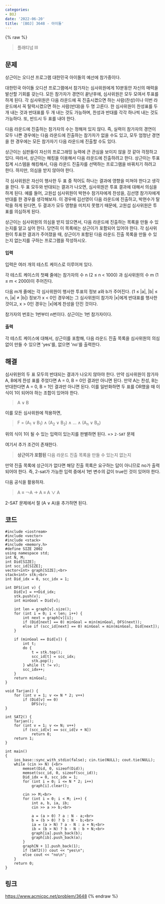 ```yaml
---
categories:
- BOJ
date: '2022-06-20'
title: '[BOJ] 3648 - 아이돌'
---
```


{% raw %}
> 플래티넘 III<br>

## 문제
상근이는 오디션 프로그램 대한민국 아이돌의 예선에 참가중이다.

대한민국 아이돌 오디션 프로그램에서 참가자는 심사위원에게 10분동안 자신의 매력을 발산할 기회를 갖는다. 모든 참가자가 경연이 끝난후에, 심사위원은 모두 모여서 투표를 하게 된다. 각 심사위원은 다음 라운드에 꼭 진출시켰으면 하는 사람(찬성)이나 이번 라운드에서 꼭 탈락시켰으면 하는 사람(반대)을 두 명 고른다. 한 심사위원이 찬성표를 두 개 내는 것과 반대표를 두 개 내는 것도 가능하며, 찬성과 반대를 각각 하나씩 내는 것도 가능하다. 또, 반드시 두 표를 내야 한다.

다음 라운드에 진출하는 참가자의 수는 정해져 있지 않다. 즉, 실력이 참가자의 경연이 모두 나쁜 경우에는 다음 라운드에 진출하는 참가자가 없을 수도 있고, 모두 엄청난 경연을 한 경우에는 모든 참가자기 다음 라운드에 진출할 수도 있다.

상근이는 심판들이 자신의 프로그래밍 능력에 큰 관심을 보이지 않을 것 같아 걱정하고 있다. 따라서, 상근이는 해킹을 이용해서 다음 라운드에 진출하려고 한다. 상근이는 투표 집계 시스템을 해킹해서, 다음 라운드 진출자를 선택하는 프로그램을 바꿔치기 하려고 한다. 하지만, 의심을 받지 않아야 한다.

각 심사위원은 자신이 행사한 두 표 중 적어도 하나는 결과에 영향을 미쳐야 한다고 생각을 한다. 두 표 모두와 반대되는 결과가 나오면, 심사위원은 투표 결과에 대해서 의심을 하게 된다. 예를 들어, 고원섭 심사위원이 박현수 참가자에게 찬성을, 김선영 참가자에게 반대를 한 경우를 생각해보자. 이 경우에 김선영이 다음 라운드에 진출하고, 박현수가 탈락을 하게 된다면, 두 결과가 모두 영향을 미치지 못했기 때문에, 고원섭 심사위원은 투표를 의심하게 된다.

상근이는 심사위원의 의심을 받지 않으면서, 다음 라운드에 진출하는 목록을 만들 수 있는지를 알고 싶어 한다. 당연히 이 목록에는 상근이가 포함되어 있어야 한다. 각 심사위원이 투표한 결과가 주어졌을 때, 상근이가 포함된 다음 라운드 진출 목록을 만들 수 있는지 없는지를 구하는 프로그램을 작성하시오.

#### 입력
입력은 여러 개의 테스트 케이스로 이루어져 있다.

각 테스트 케이스의 첫째 줄에는 참가자의 수 n (2 ≤ n < 1000) 과 심사위원의 수 m (1 ≤ m < 2000)이 주어진다.

다음 m개 줄에는 각 심사위원이 행사한 투표의 정보 a와 b가 주어진다. (1 ≤ |a|, |b| ≤ n, |a| ≠ |b|) 정보가 x < 0인 경우에는 그 심사위원이 참가자 |x|에게 반대표를 행사한 것이고, x > 0인 경우는 |x|에게 찬성을 던진 것이다.<br>

참가자의 번호는 1번부터 n번이다. 상근이는 1번 참가자이다.

#### 출력
각 테스트 케이스에 대해서, 상근이를 포함해, 다음 라운드 진출 목록을 심사위원의 의심 없이 만들 수 있으면 'yes'를, 없으면 'no'를 출력한다.

## 해결
심사위원의 두 표 모두의 반대되는 결과가 나오지 않아야 한다. 만약 심사위원이 참가자 A, B에게 찬성 표를 주었다면 A = 0, B = 0인 결과만 아니면 된다. 만약 A는 찬성, B는 반대한다면 A = 0, B = 1인 결과만 아니면 된다. 이를 일반화하면 두 표를 OR했을 때 이 식이 1이 되어야 하는 조합이 있어야 한다.
> A ∨ B<br>

이를 모든 심사위원에 적용하면,
> F = (A<sub>1</sub> ∨ B<sub>1</sub>) ∧ (A<sub>2</sub> ∨ B<sub>2</sub>) ∧ ... ∧ (A<sub>n</sub> ∨ B<sub>n</sub>)<br>

위의 식이 1이 될 수 있는 입력이 있는지를 판별하면 된다. => `2-SAT` 문제<br>

여기서 추가 조건이 존재한다.
> **상근이가 포함된** 다음 라운드 진출 목록을 만들 수 있는지 없는지<br>

만약 진출 목록에 상근이가 없다면 해당 진출 목록은 요구하는 답이 아니므로 no가 출력되어야 한다. 즉, 2-sat가 가능한 입력 중에서 1번 변수의 값이 true인 것이 있어야 한다.

다음 공식을 활용하자.
> A ≡ ￢A → A ≡ A ∨ A<br>

2-SAT 문제에서 절 (A ∨ A)을 추가하면 된다.

## 코드
```
#include <iostream>
#include <vector>
#include <stack>
#include <memory.h>
#define SIZE 2002
using namespace std;
int N, M;
int Did[SIZE];
int scc_id[SIZE];
vector<int> graph[SIZE];<br>
stack<int> stk;<br>
int Did_idx = 0, scc_idx = 1;

int DFS(int v) {
	Did[v] = ++Did_idx;
	stk.push(v);
	int minGoal = Did[v];

	int len = graph[v].size();
	for (int i = 0; i < len; i++) {
		int next = graph[v][i];
		if (Did[next] == 0) minGoal = min(minGoal, DFS(next));
		else if (scc_id[next] == 0) minGoal = min(minGoal, Did[next]);
	}

	if (minGoal == Did[v]) {
		int t;
		do {
			t = stk.top();
			scc_id[t] = scc_idx;
			stk.pop();
		} while (t != v);
		scc_idx++;
	}
	return minGoal;
}

void Tarjan() {
	for (int v = 1; v <= N * 2; v++)
		if (Did[v] == 0)
			DFS(v);
}

int SAT2() {
	Tarjan();
	for (int v = 1; v <= N; v++)
		if (scc_id[v] == scc_id[v + N])
			return 0;
	return 1;
}

int main()
{
	ios_base::sync_with_stdio(false); cin.tie(NULL); cout.tie(NULL);
	while (cin >> N) {<br>
		memset(Did, 0, sizeof(Did));
		memset(scc_id, 0, sizeof(scc_id));
		Did_idx = 0, scc_idx = 1;
		for (int i = 0; i <= N * 2; i++)
			graph[i].clear();

		cin >> M;<br>
		for (int i = 0; i < M; i++) {
			int a, b, ia, ib;
			cin >> a >> b;<br>

			a = (a > 0) ? a : N - a;<br>
			b = (b > 0) ? b : N - b;<br>
			ia = (a > N) ? a - N : a + N;<br>
			ib = (b > N) ? b - N : b + N;<br>
			graph[ia].push_back(b);
			graph[ib].push_back(a);
		}
		graph[N + 1].push_back(1);
		if (SAT2()) cout << "yes\n";
		else cout << "no\n";
	}
	return 0;
}
```

## 링크
https://www.acmicpc.net/problem/3648
{% endraw %}
